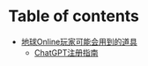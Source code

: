 # Table of contents

* [地球Online玩家可能会用到的道具](README.md)
  * [ChatGPT注册指南](di-qiu-online-wan-jia-ke-neng-hui-yong-dao-de-dao-ju/chatgpt-zhu-ce-zhi-nan.md)
